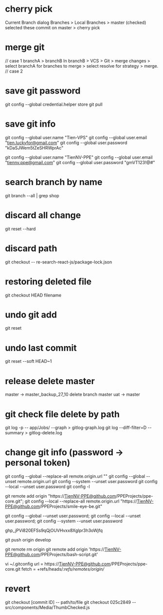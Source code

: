 # cherry pick
Current Branch 
dialog Branches > Local Branches > master (checked)
selected these commit on master > cherry pick

# merge git
// case 1
branchA > branchB
In branchB > VCS > Git > merge changes > select branchA for branches to merge > select resolve for strategy > merge.
// case 2

# save git password
git config --global credential.helper store
git pull

# save git info
git config --global user.name "Tien-VPS"
git config --global user.email "tien.luckyfor@gmail.com"
git config --global user.password "kDaSJWem5tZeSHRWprAc"

git config --global user.name "TienNV-PPE"
git config --global user.email "tiennv.ppe@gmail.com"
git config --global user.password "gmVT123!@#"

# search branch by name
git branch --all | grep shop

# discard all change
git reset --hard

# discard path
git checkout -- re-search-react-js/package-lock.json

# restoring deleted file
git checkout HEAD filename

# undo git add
git reset

# undo last commit
git reset --soft HEAD~1

# release delete master
master -> master_backup_27_10
delete branch master
uat -> master

# git check file delete by path
git log -p -- app/Jobs/ --graph > gitlog-graph.log
git log --diff-filter=D --summary > gitlog-delete.log

# change git info (password -> personal token)
git config --global --replace-all remote.origin.url ""
git config --global --unset remote.origin.url
git config --system --unset user.password
git config --local --unset user.password
git config -l

git remote add origin "https://TienNV-PPE@github.com/PPEProjects/ppe-core.git";
git config --local --replace-all remote.origin.url "https://TienNV-PPE@github.com/PPEProjects/smile-eye-be.git"

git config --global --unset user.password;
git config --local --unset user.password;
git config --system --unset user.password

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

git push origin develop  

git remote rm origin
git remote add origin 'https://TienNV-PPE@github.com/PPEProjects/bash-script.git'

vi ~/.gitconfig
url = https://TienNV-PPE@github.com/PPEProjects/ppe-core.git
fetch = +refs/heads/*:refs/remotes/origin/*

# revert 
git checkout [commit ID] -- path/to/file
git checkout 025c2849 -- src/components/Media/ThumbChecked.js
